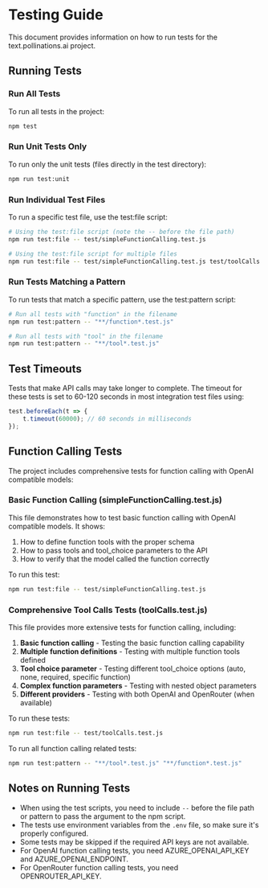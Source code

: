 # Testing Guide

This document provides information on how to run tests for the text.pollinations.ai project.

## Running Tests

### Run All Tests

To run all tests in the project:

```bash
npm test
```

### Run Unit Tests Only

To run only the unit tests (files directly in the test directory):

```bash
npm run test:unit
```

### Run Individual Test Files

To run a specific test file, use the test:file script:

```bash
# Using the test:file script (note the -- before the file path)
npm run test:file -- test/simpleFunctionCalling.test.js

# Using the test:file script for multiple files
npm run test:file -- test/simpleFunctionCalling.test.js test/toolCalls.test.js
```

### Run Tests Matching a Pattern

To run tests that match a specific pattern, use the test:pattern script:

```bash
# Run all tests with "function" in the filename
npm run test:pattern -- "**/function*.test.js"

# Run all tests with "tool" in the filename
npm run test:pattern -- "**/tool*.test.js"
```

## Test Timeouts

Tests that make API calls may take longer to complete. The timeout for these tests is set to 60-120 seconds in most integration test files using:

```javascript
test.beforeEach(t => {
    t.timeout(60000); // 60 seconds in milliseconds
});
```

## Function Calling Tests

The project includes comprehensive tests for function calling with OpenAI compatible models:

### Basic Function Calling (simpleFunctionCalling.test.js)

This file demonstrates how to test basic function calling with OpenAI compatible models. It shows:

1. How to define function tools with the proper schema
2. How to pass tools and tool_choice parameters to the API
3. How to verify that the model called the function correctly

To run this test:

```bash
npm run test:file -- test/simpleFunctionCalling.test.js
```

### Comprehensive Tool Calls Tests (toolCalls.test.js)

This file provides more extensive tests for function calling, including:

1. **Basic function calling** - Testing the basic function calling capability
2. **Multiple function definitions** - Testing with multiple function tools defined
3. **Tool choice parameter** - Testing different tool_choice options (auto, none, required, specific function)
4. **Complex function parameters** - Testing with nested object parameters
5. **Different providers** - Testing with both OpenAI and OpenRouter (when available)

To run these tests:

```bash
npm run test:file -- test/toolCalls.test.js
```

To run all function calling related tests:

```bash
npm run test:pattern -- "**/tool*.test.js" "**/function*.test.js"
```

## Notes on Running Tests

- When using the test scripts, you need to include `--` before the file path or pattern to pass the argument to the npm script.
- The tests use environment variables from the `.env` file, so make sure it's properly configured.
- Some tests may be skipped if the required API keys are not available.
- For OpenAI function calling tests, you need AZURE_OPENAI_API_KEY and AZURE_OPENAI_ENDPOINT.
- For OpenRouter function calling tests, you need OPENROUTER_API_KEY.